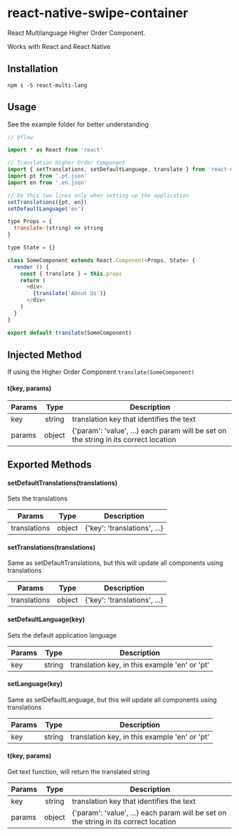 # react-native-swipe-container

React Multilanguage Higher Order Component.

Works with React and React Native

## Installation

`npm i -S react-multi-lang`

## Usage

See the example folder for better understanding

```javascript
// @flow

import * as React from 'react'

// Translation Higher Order Component
import { setTranslations, setDefaultLanguage, translate } from 'react-multi-lang'
import pt from '.pt.json'
import en from '.en.json'

// Do this two lines only when setting up the application
setTranslations({pt, en})
setDefaultLanguage('en')

type Props = {
  translate:(string) => string
}

type State = {}

class SomeComponent extends React.Component<Props, State> {
  render () {
    const { translate } = this.props
    return (
      <div>
        {translate('About Us')}
      </div>
    )
  }
}

export default translate(SomeComponent)
```

## Injected Method

If using the Higher Order Component `translate(SomeComponent)`

#### t(key, params)

| Params        | Type          | Description  |
| ------------- |:-------------:| ------------ |
| key           | string        | translation key that identifies the text |
| params        | object        | {'param': 'value', ...} each param will be set on the string in its correct location |


## Exported Methods

#### setDefaultTranslations(translations)

Sets the translations

| Params        | Type          | Description  |
| ------------- |:-------------:| ------------ |
| translations   | object        | {'key': 'translations', ...} |

#### setTranslations(translations)

Same as setDefaultTranslations, but this will update all components using translations

| Params        | Type          | Description  |
| ------------- |:-------------:| ------------ |
| translations   | object        | {'key': 'translations', ...} |

#### setDefaultLanguage(key)

Sets the default application language

| Params        | Type          | Description  |
| ------------- |:-------------:| ------------ |
| key   | string        | translation key, in this example 'en' or 'pt' |

#### setLanguage(key)

Same as setDefaultLanguage, but this will update all components using translations

| Params        | Type          | Description  |
| ------------- |:-------------:| ------------ |
| key   | string        | translation key, in this example 'en' or 'pt' |

#### t(key, params)

Get text function, will return the translated string

| Params        | Type          | Description  |
| ------------- |:-------------:| ------------ |
| key           | string        | translation key that identifies the text |
| params        | object        | {'param': 'value', ...} each param will be set on the string in its correct location |
